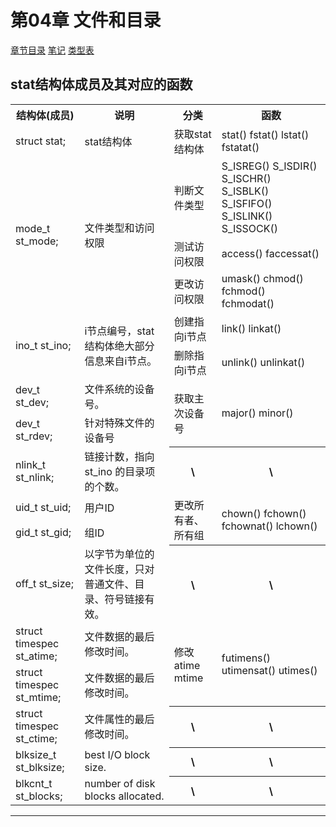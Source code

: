 <h1 id=file_func>
    第04章 文件和目录
</h1>

[章节目录](../../README.md#title_ch04 "返回章节目录")
[笔记](notes.md "进入笔记")
[类型表](type.md "进入类型表")

<h2 id=table_stat>
    stat结构体成员及其对应的函数
</h2>

<table>
    <tr>
        <th>结构体(成员)</th>
        <th>说明</th>
        <th>分类</th>
        <th>函数</th>
    </tr>
    <tr>
        <td>struct stat;</td>
        <td>stat结构体</td>
        <td>获取stat结构体</td>
        <td>stat() fstat() lstat() fstatat()</td>
    </tr>
    <tr>
        <td rowspan="3">mode_t st_mode;</td>
        <td rowspan="3">文件类型和访问权限</td>
        <td>判断文件类型</td>
        <td>S_ISREG() S_ISDIR() S_ISCHR() S_ISBLK() S_ISFIFO() S_ISLINK() S_ISSOCK()</td>
    </tr>
    <tr>
        <td>测试访问权限</td>
        <td>access() faccessat()</td>
    </tr>
    <tr>
        <td>更改访问权限</td>
        <td>umask() chmod() fchmod() fchmodat()</td>
    </tr>
    <tr>
        <td rowspan="2">ino_t st_ino;</td>
        <td rowspan="2">i节点编号，stat结构体绝大部分信息来自i节点。</td>
        <td>创建指向i节点</td>
        <td>link() linkat()</td>
    </tr>
    <tr>
        <td>删除指向i节点</td>
        <td>unlink() unlinkat()</td>
    </tr>
    <tr>
        <td>dev_t st_dev;</td>
        <td>文件系统的设备号。</td>
        <td rowspan="2">获取主次设备号</td>
        <td rowspan="2">major() minor()</td>
    </tr>
    <tr>
        <td>dev_t st_rdev;</td>
        <td>针对特殊文件的设备号</td>
    </tr>
    <tr>
        <td>nlink_t st_nlink;</td>
        <td>链接计数，指向 st_ino 的目录项的个数。</td>
        <th>\</th>
        <th>\</th>
    </tr>
    <tr>
        <td>uid_t st_uid;</td>
        <td>用户ID</td>
        <td rowspan="2">更改所有者、所有组</td>
        <td rowspan="2">chown() fchown() fchownat() lchown()</td>
    </tr>
    <tr>
        <td>gid_t st_gid;</td>
        <td>组ID</td>
    </tr>
    <tr>
        <td>off_t st_size;</td>
        <td>以字节为单位的文件长度，只对普通文件、目录、符号链接有效。</td>
        <th>\</th>
        <th>\</th>
    </tr>
    <tr>
        <td>struct timespec st_atime;</td>
        <td>文件数据的最后修改时间。</td>
        <td rowspan="2">修改 atime mtime</td>
        <td rowspan="2">futimens() utimensat() utimes()</td>
    </tr>
    <tr>
        <td>struct timespec st_mtime;</td>
        <td>文件数据的最后修改时间。</td>
    </tr>
    <tr>
        <td>struct timespec st_ctime;</td>
        <td>文件属性的最后修改时间。</td>
        <th>\</th>
        <th>\</th>
    </tr>
    <tr>
        <td>blksize_t st_blksize;</td>
        <td>best I/O block size.</td>
        <th>\</th>
        <th>\</th>
    </tr>
    <tr>
        <td>blkcnt_t st_blocks;</td>
        <td>number of disk blocks allocated.</td>
        <th>\</th>
        <th>\</th>
    </tr>
</table>

----